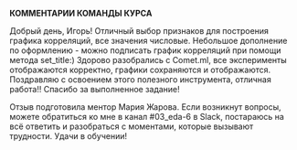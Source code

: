 **КОММЕНТАРИИ КОМАНДЫ КУРСА**

Добрый день, Игорь!
Отличный выбор признаков для построения графика корреляций, все значения числовые.
Небольшое дополнение по оформлению - можно подписать график корреляций при помощи метода set_title:)
Здорово разобрались с Comet.ml, все эксперименты отображаются корректно, графики сохраняются и отображаются.
Поздравляю с освоением этого полезного инструмента, отличная работа!!
Спасибо за выполненное задание!

Отзыв подготовила ментор Мария Жарова. Если возникнут вопросы, можете обратиться ко мне в канал #03_eda-6 в Slack, постараюсь на всё ответить и разобраться с моментами, которые вызывают трудности.
Удачи в обучении!